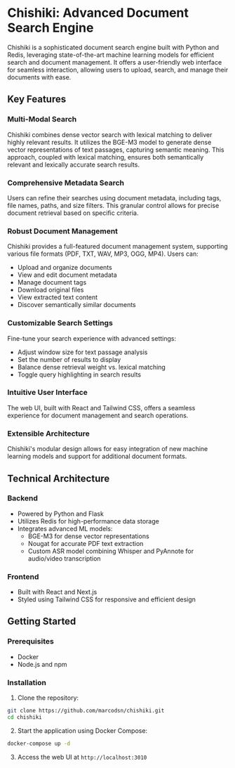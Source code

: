 # Chishiki: Advanced Document Search Engine

Chishiki is a sophisticated document search engine built with Python and Redis, leveraging state-of-the-art machine learning models for efficient search and document management. It offers a user-friendly web interface for seamless interaction, allowing users to upload, search, and manage their documents with ease.

## Key Features

### Multi-Modal Search
Chishiki combines dense vector search with lexical matching to deliver highly relevant results. It utilizes the BGE-M3 model to generate dense vector representations of text passages, capturing semantic meaning. This approach, coupled with lexical matching, ensures both semantically relevant and lexically accurate search results.

### Comprehensive Metadata Search
Users can refine their searches using document metadata, including tags, file names, paths, and size filters. This granular control allows for precise document retrieval based on specific criteria.

### Robust Document Management
Chishiki provides a full-featured document management system, supporting various file formats (PDF, TXT, WAV, MP3, OGG, MP4). Users can:
- Upload and organize documents
- View and edit document metadata
- Manage document tags
- Download original files
- View extracted text content
- Discover semantically similar documents

### Customizable Search Settings
Fine-tune your search experience with advanced settings:
- Adjust window size for text passage analysis
- Set the number of results to display
- Balance dense retrieval weight vs. lexical matching
- Toggle query highlighting in search results

### Intuitive User Interface
The web UI, built with React and Tailwind CSS, offers a seamless experience for document management and search operations.

### Extensible Architecture
Chishiki's modular design allows for easy integration of new machine learning models and support for additional document formats.

## Technical Architecture

### Backend
- Powered by Python and Flask
- Utilizes Redis for high-performance data storage
- Integrates advanced ML models:
  - BGE-M3 for dense vector representations
  - Nougat for accurate PDF text extraction
  - Custom ASR model combining Whisper and PyAnnote for audio/video transcription

### Frontend
- Built with React and Next.js
- Styled using Tailwind CSS for responsive and efficient design

## Getting Started

### Prerequisites
- Docker
- Node.js and npm

### Installation
1. Clone the repository:

```bash
git clone https://github.com/marcodsn/chishiki.git
cd chishiki
```

2. Start the application using Docker Compose:

```bash
docker-compose up -d
```

3. Access the web UI at `http://localhost:3010`
